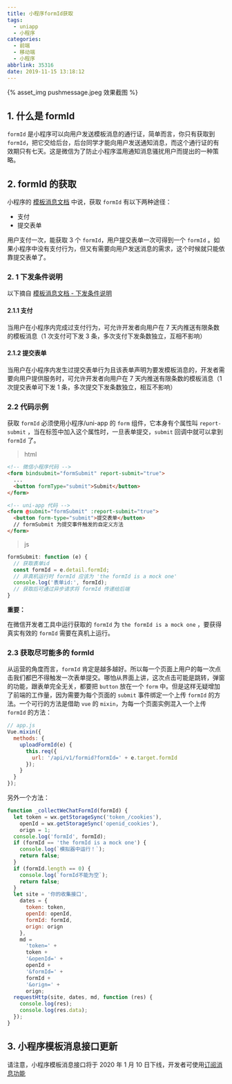 ```yaml
---
title: 小程序formId获取
tags:
  - uniapp
  - 小程序
categories:
  - 前端
  - 移动端
  - 小程序
abbrlink: 35316
date: 2019-11-15 13:18:12
---
```


{% asset_img pushmessage.jpeg 效果截图 %}

## 1. 什么是 formId

`formId` 是小程序可以向用户发送模板消息的通行证，简单而言，你只有获取到 `formId`，把它交给后台，后台同学才能向用户发送通知消息，而这个通行证的有效期只有七天。这是微信为了防止小程序滥用通知消息骚扰用户而提出的一种策略。

## 2. formId 的获取

小程序的 [模板消息文档](https://developers.weixin.qq.com/miniprogram/dev/framework/open-ability/template-message.html) 中说，获取 `formId` 有以下两种途径：

- 支付
- 提交表单

用户支付一次，能获取 3 个 `formId`，用户提交表单一次可得到一个 `formId` 。如果小程序中没有支付行为，但又有需要向用户发送消息的需求，这个时候就只能依靠提交表单了。

### 2. 1 下发条件说明

以下摘自 [模板消息文档 - 下发条件说明](https://developers.weixin.qq.com/miniprogram/dev/framework/open-ability/template-message.html#下发条件说明)

#### 2.1.1 支付

当用户在小程序内完成过支付行为，可允许开发者向用户在 7 天内推送有限条数的模板消息（1 次支付可下发 3 条，多次支付下发条数独立，互相不影响）

#### 2.1.2 提交表单

当用户在小程序内发生过提交表单行为且该表单声明为要发模板消息的，开发者需要向用户提供服务时，可允许开发者向用户在 7 天内推送有限条数的模板消息（1 次提交表单可下发 1 条，多次提交下发条数独立，相互不影响）

### 2.2 代码示例

获取 `formId` 必须使用小程序/uni-app 的 `form` 组件，它本身有个属性叫 `report-submit` ，当在标签中加入这个属性时，一旦表单提交，`submit` 回调中就可以拿到 `formId` 了。

> html

```html
<!-- 微信小程序代码 -->
<form bindsubmit="formSubmit" report-submit="true">
  ...
  <button formType="submit">Submit</button>
</form>

<!-- uni-app 代码 -->
<form @submit="formSubmit" :report-submit="true">
  <button form-type="submit">提交表单</button>
  // formSubmit 为提交事件触发的自定义方法
</form>
```

> js

```js
formSubmit: function (e) {
  // 获取表单id
  const formId = e.detail.formId;
  // 非真机运行时 formId 应该为 'the formId is a mock one'
  console.log('表单id:', formId);
  // 获取后可通过异步请求将 formId 传递给后端
}
```

**重要：**

在微信开发者工具中运行获取的 `formId` 为 `the formId is a mock one` ，要获得真实有效的 `formId` 需要在真机上运行。

### 2.3 获取尽可能多的 formId

从运营的角度而言，`formId` 肯定是越多越好。所以每一个页面上用户的每一次点击我们都巴不得触发一次表单提交。哪怕从界面上讲，这次点击可能是跳转，弹窗的功能，跟表单完全无关，都要把 `button` 放在一个 `form` 中。但是这样无疑增加了前端的工作量，因为需要为每个页面的 `submit` 事件绑定一个上传 `formId` 的方法。一个可行的方法是借助 `vue` 的 `mixin`，为每一个页面实例混入一个上传 `formId` 的方法：

```js
// app.js
Vue.mixin({
  methods: {
    uploadFormId(e) {
      this.req({
        url: '/api/v1/formid?formId=' + e.target.formId
      });
    }
  }
});
```

另外一个方法：

```js
function _collectWeChatFormId(formId) {
  let token = wx.getStorageSync('token_/cookies'),
    openId = wx.getStorageSync('openid_cookies'),
    orign = 1;
  console.log('formId', formId);
  if (formId == 'the formId is a mock one') {
    console.log(`模拟器中运行！`);
    return false;
  }
  if (formId.length == 0) {
    console.log(`formId不能为空`);
    return false;
  }
  let site = '你的收集接口',
    dates = {
      token: token,
      openId: openId,
      formId: formId,
      orign: orign
    },
    md =
      'token=' +
      token +
      '&openId=' +
      openId +
      '&formId=' +
      formId +
      '&orign=' +
      orign;
  requestHttp(site, dates, md, function (res) {
    console.log(res);
    console.log(res.data);
  });
}
```

## 3. 小程序模板消息接口更新

请注意，小程序模板消息接口将于 2020 年 1 月 10 日下线，开发者可使用[订阅消息功能](https://developers.weixin.qq.com/miniprogram/dev/framework/open-ability/subscribe-message.html)
